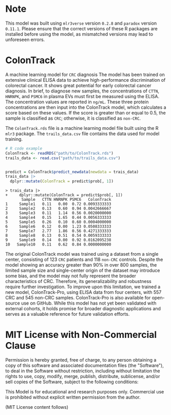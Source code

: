 # Note
This model was built using `mlr3verse` version `0.2.8` and `paradox` version `0.11.1`. Please ensure that the correct versions of these R packages are installed before using the model, as mismatched versions may lead to unforeseen errors.
# ColonTrack
A machine learning model for `CRC` diagnosis
The model has been trained on extensive clinical ELISA data to achieve high-performance discrimination of colorectal cancer. It shows great potential for early colorectal cancer diagnosis.
In brief, to diagnose new samples, the concentrations of `CTTN`, `HNRNPK`, and `PSMC6` in plasma EVs must first be measured using the ELISA. The concentration values are reported in `ng/mL`. These three protein concentrations are then input into the ColonTrack model, which calculates a score based on these values. If the score is greater than or equal to 0.5, the sample is classified as `CRC`; otherwise, it is classified as `non-CRC`.


The `ColonTrack.rds` file is a machine learning model file built using the R `mlr3` package. The `trails_data.csv` file contains the data used for model training.
```r
# R code example
ColonTrack <- readRDS("path/to/ColonTrack.rds")
trails_data <- read.csv("path/to/trails_data.csv")


predict = ColonTrack$predict_newdata(newdata = trais_data)
trais_data |> 
  dplyr::mutate(ColonTrack = predict$prob[, 1])
```
```
> trais_data |> 
+     dplyr::mutate(ColonTrack = predict$prob[, 1])
       Sample   CTTN HNRNPK PSMC6   ColonTrack
1     Sample1   0.11   0.00  0.72 0.0093333333
2     Sample2   0.13   0.60  0.94 0.0042666667
3     Sample3   0.11   1.14  0.56 0.0020000000
4     Sample4   0.15   1.65  0.44 0.0056333333
5     Sample5   0.26   0.10  0.60 0.0004000000
6     Sample6   0.12   0.00  1.23 0.0508333333
7     Sample7   2.77   1.86  0.56 0.4271333333
8     Sample8   0.13   0.51  0.54 0.0059333333
9     Sample9   0.14   0.00  0.92 0.0162095238
10   Sample10   0.11   0.62  0.84 0.0000000000
```

The original ColonTrack model was trained using a dataset from a single center, consisting of 123 `CRC` patients and 118 `non-CRC` controls. Despite the model showing an accuracy greater than 90% in over 800 samples, the limited sample size and single-center origin of the dataset may introduce some bias, and the model may not fully represent the broader characteristics of CRC. Therefore, its generalizability and robustness require further investigation.
To improve upon this limitation, we trained a new model, ColonTrack-Pro, using ELISA data from four centers, with 557 CRC and 545 non-CRC samples. ColonTrack-Pro is also available for open-source use on GitHub. While this model has not yet been validated with external cohorts, it holds promise for broader diagnostic applications and serves as a valuable reference for future validation efforts.

# MIT License with Non-Commercial Clause

Permission is hereby granted, free of charge, to any person obtaining a copy
of this software and associated documentation files (the "Software"), to deal
in the Software without restriction, including without limitation the rights
to use, copy, modify, merge, publish, distribute, sublicense, and/or sell
copies of the Software, subject to the following conditions:

This Model is for educational and research purposes only. Commercial use is prohibited without explicit written permission from the author.

(MIT License content follows)
